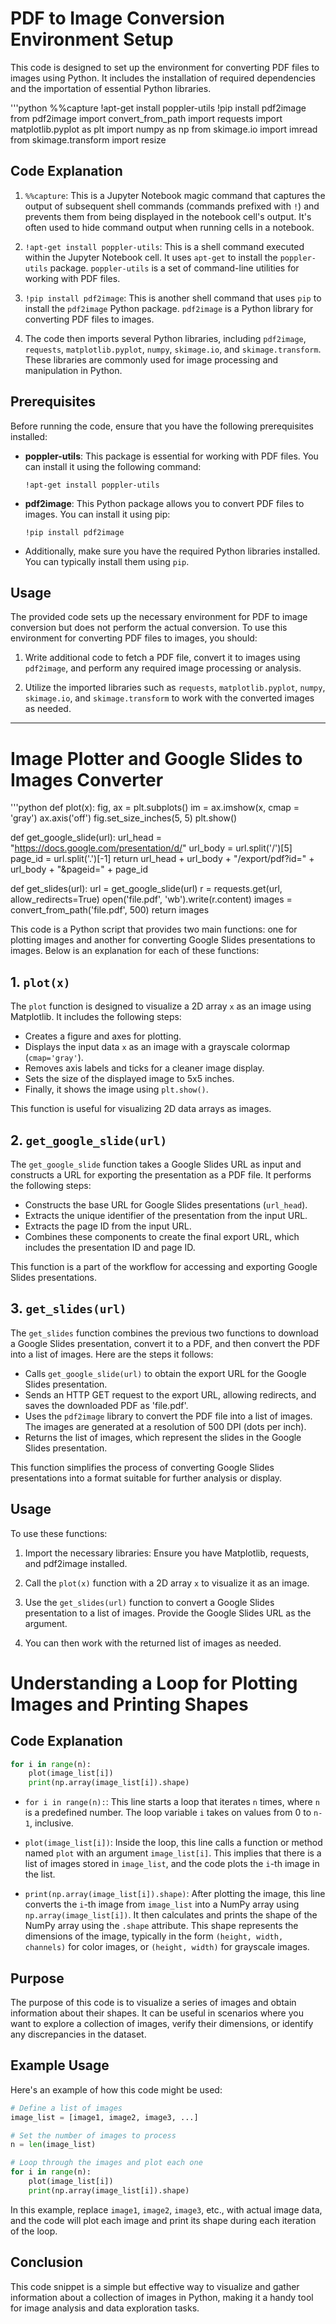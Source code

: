 # PDF to Image Conversion Environment Setup

This code is designed to set up the environment for converting PDF files to images using Python. It includes the installation of required dependencies and the importation of essential Python libraries.

'''python
%%capture
!apt-get install poppler-utils
!pip install pdf2image
from pdf2image import convert_from_path
import requests
import matplotlib.pyplot as plt
import numpy as np
from skimage.io import imread
from skimage.transform import resize

## Code Explanation

1. `%%capture`: This is a Jupyter Notebook magic command that captures the output of subsequent shell commands (commands prefixed with `!`) and prevents them from being displayed in the notebook cell's output. It's often used to hide command output when running cells in a notebook.

2. `!apt-get install poppler-utils`: This is a shell command executed within the Jupyter Notebook cell. It uses `apt-get` to install the `poppler-utils` package. `poppler-utils` is a set of command-line utilities for working with PDF files.

3. `!pip install pdf2image`: This is another shell command that uses `pip` to install the `pdf2image` Python package. `pdf2image` is a Python library for converting PDF files to images.

4. The code then imports several Python libraries, including `pdf2image`, `requests`, `matplotlib.pyplot`, `numpy`, `skimage.io`, and `skimage.transform`. These libraries are commonly used for image processing and manipulation in Python.

## Prerequisites

Before running the code, ensure that you have the following prerequisites installed:

- **poppler-utils**: This package is essential for working with PDF files. You can install it using the following command:

    ```
    !apt-get install poppler-utils
    ```

- **pdf2image**: This Python package allows you to convert PDF files to images. You can install it using pip:

    ```
    !pip install pdf2image
    ```

- Additionally, make sure you have the required Python libraries installed. You can typically install them using `pip`.

## Usage

The provided code sets up the necessary environment for PDF to image conversion but does not perform the actual conversion. To use this environment for converting PDF files to images, you should:

1. Write additional code to fetch a PDF file, convert it to images using `pdf2image`, and perform any required image processing or analysis.

2. Utilize the imported libraries such as `requests`, `matplotlib.pyplot`, `numpy`, `skimage.io`, and `skimage.transform` to work with the converted images as needed.

---


# Image Plotter and Google Slides to Images Converter

'''python
def plot(x):
    fig, ax = plt.subplots()
    im = ax.imshow(x, cmap = 'gray')
    ax.axis('off')
    fig.set_size_inches(5, 5)
    plt.show()

def get_google_slide(url):
    url_head = "https://docs.google.com/presentation/d/"
    url_body = url.split('/')[5]
    page_id = url.split('.')[-1]
    return url_head + url_body + "/export/pdf?id=" + url_body + "&pageid=" + page_id

def get_slides(url):
    url = get_google_slide(url)
    r = requests.get(url, allow_redirects=True)
    open('file.pdf', 'wb').write(r.content)
    images = convert_from_path('file.pdf', 500)
    return images
    
This code is a Python script that provides two main functions: one for plotting images and another for converting Google Slides presentations to images. Below is an explanation for each of these functions:

## 1. `plot(x)`

The `plot` function is designed to visualize a 2D array `x` as an image using Matplotlib. It includes the following steps:

- Creates a figure and axes for plotting.
- Displays the input data `x` as an image with a grayscale colormap (`cmap='gray'`).
- Removes axis labels and ticks for a cleaner image display.
- Sets the size of the displayed image to 5x5 inches.
- Finally, it shows the image using `plt.show()`.

This function is useful for visualizing 2D data arrays as images.

## 2. `get_google_slide(url)`

The `get_google_slide` function takes a Google Slides URL as input and constructs a URL for exporting the presentation as a PDF file. It performs the following steps:

- Constructs the base URL for Google Slides presentations (`url_head`).
- Extracts the unique identifier of the presentation from the input URL.
- Extracts the page ID from the input URL.
- Combines these components to create the final export URL, which includes the presentation ID and page ID.

This function is a part of the workflow for accessing and exporting Google Slides presentations.

## 3. `get_slides(url)`

The `get_slides` function combines the previous two functions to download a Google Slides presentation, convert it to a PDF, and then convert the PDF into a list of images. Here are the steps it follows:

- Calls `get_google_slide(url)` to obtain the export URL for the Google Slides presentation.
- Sends an HTTP GET request to the export URL, allowing redirects, and saves the downloaded PDF as 'file.pdf'.
- Uses the `pdf2image` library to convert the PDF file into a list of images. The images are generated at a resolution of 500 DPI (dots per inch).
- Returns the list of images, which represent the slides in the Google Slides presentation.

This function simplifies the process of converting Google Slides presentations into a format suitable for further analysis or display.

## Usage

To use these functions:

1. Import the necessary libraries: Ensure you have Matplotlib, requests, and pdf2image installed.

2. Call the `plot(x)` function with a 2D array `x` to visualize it as an image.

3. Use the `get_slides(url)` function to convert a Google Slides presentation to a list of images. Provide the Google Slides URL as the argument.

4. You can then work with the returned list of images as needed.


# Understanding a Loop for Plotting Images and Printing Shapes

## Code Explanation

```python
for i in range(n):
    plot(image_list[i])
    print(np.array(image_list[i]).shape)
```

- `for i in range(n):`: This line starts a loop that iterates `n` times, where `n` is a predefined number. The loop variable `i` takes on values from 0 to `n-1`, inclusive.

- `plot(image_list[i])`: Inside the loop, this line calls a function or method named `plot` with an argument `image_list[i]`. This implies that there is a list of images stored in `image_list`, and the code plots the `i`-th image in the list.

- `print(np.array(image_list[i]).shape)`: After plotting the image, this line converts the `i`-th image from `image_list` into a NumPy array using `np.array(image_list[i])`. It then calculates and prints the shape of the NumPy array using the `.shape` attribute. This shape represents the dimensions of the image, typically in the form `(height, width, channels)` for color images, or `(height, width)` for grayscale images.

## Purpose

The purpose of this code is to visualize a series of images and obtain information about their shapes. It can be useful in scenarios where you want to explore a collection of images, verify their dimensions, or identify any discrepancies in the dataset.

## Example Usage

Here's an example of how this code might be used:

```python
# Define a list of images
image_list = [image1, image2, image3, ...]

# Set the number of images to process
n = len(image_list)

# Loop through the images and plot each one
for i in range(n):
    plot(image_list[i])
    print(np.array(image_list[i]).shape)
```

In this example, replace `image1`, `image2`, `image3`, etc., with actual image data, and the code will plot each image and print its shape during each iteration of the loop.

## Conclusion

This code snippet is a simple but effective way to visualize and gather information about a collection of images in Python, making it a handy tool for image analysis and data exploration tasks.
